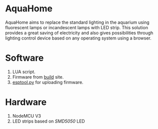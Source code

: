 # AquaHome
AquaHome aims to replace the standard lighting in the aquarium using fluorescent lamps or incandescent lamps with LED strip. This solution provides a great saving of electricity and also gives possibilities through lighting control device based on any operating system using a browser.

# Software
1. LUA script.
2. Firmware from [build](http://nodemcu-build.com) site.
3. [esptool.py](https://github.com/themadinventor/esptool) for uploading firmware.

# Hardware
1. NodeMCU V3
2. LED strips based on _SMD5050_ LED
